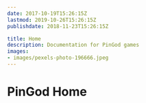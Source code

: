 ```yaml
---
date: 2017-10-19T15:26:15Z
lastmod: 2019-10-26T15:26:15Z
publishdate: 2018-11-23T15:26:15Z

title: Home
description: Documentation for PinGod games
images:
- images/pexels-photo-196666.jpeg
---
```


# PinGod Home
